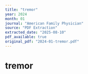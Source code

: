 ```yaml
---
title: "tremor"
year: 2024
month: 01
journal: "American Family Physician"
source: "PDF Extraction"
extracted_date: "2025-08-10"
pdf_available: true
original_pdf: "2024-01-tremor.pdf"
---
```


# tremor

